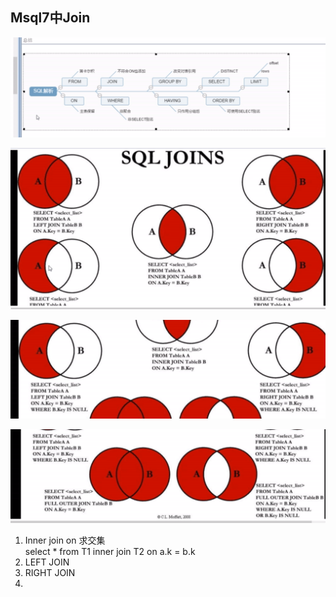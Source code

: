 

## Msql7中Join

![image-20200409204317373](join.assets/image-20200409204317373.png)

![image-20200409203102733](join.assets/image-20200409203102733.png)

 ![image-20200409203301821](join.assets/image-20200409203301821.png)

![image-20200409203426587](join.assets/image-20200409203426587.png)

1. Inner join on  求交集  
   select *  from T1 inner join T2 on a.k = b.k
2. LEFT JOIN
3. RIGHT JOIN
4. 

